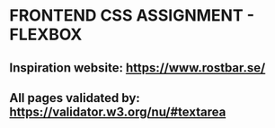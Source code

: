 # FRONTEND CSS ASSIGNMENT - FLEXBOX
## Inspiration website: https://www.rostbar.se/
## All pages validated by: https://validator.w3.org/nu/#textarea